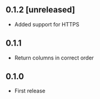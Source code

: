 ## 0.1.2 [unreleased]

- Added support for HTTPS

## 0.1.1

- Return columns in correct order

## 0.1.0

- First release
